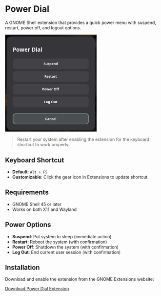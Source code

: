 # Power Dial

A GNOME Shell extension that provides a quick power menu with suspend, restart, power off, and logout options.

<img src="assets/power-dial-menu-default.png" alt="Power Dial Menu" width="300">

> Restart your system after enabling the extension for the keyboard shortcut to work properly.

## Keyboard Shortcut

-   **Default**: `Alt + F5`
-   **Customizable**: Click the gear icon in Extensions to update shortcut.

## Requirements

-   GNOME Shell 45 or later
-   Works on both X11 and Wayland

## Power Options

-   **Suspend**: Put system to sleep (immediate action)
-   **Restart**: Reboot the system (with confirmation)
-   **Power Off**: Shutdown the system (with confirmation)
-   **Log Out**: End current user session (with confirmation)

## Installation

Download and enable the extension from the GNOME Extensions website:

[Download Power Dial Extension](https://extensions.gnome.org/extension/8563/power-dial/)
